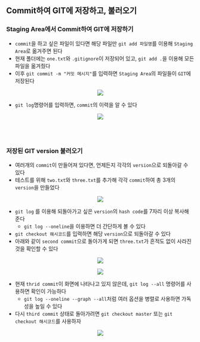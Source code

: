 ## Commit하여 GIT에 저장하고, 불러오기
### Staging Area에서 Commit하여 GIT에 저장하기
- `commit`을 하고 싶은 파일이 있다면 해당 파일만 `git add 파일명`를 이용해 `Staging Area`로 옮겨주면 된다
- 현재 폴더에는 `one.txt`와 `.gitignore`이 저장되어 있고, `git add .`을 이용해 모든 파일을 옮겨줬다
- 이후 `git commit -m "커밋 메시지"`를 입력하면 `Staging Area`의 파일들이 `GIT`에 저장된다
<p align = "center"><img src = "https://github.com/sustainable-git/GIT/blob/main/imageFiles/17-git-commit.jpg?raw=true"/></p>

- `git log`명령어를 입력하면, `commit`의 이력을 알 수 있다
<p align = "center"><img src = "https://github.com/sustainable-git/GIT/blob/main/imageFiles/18-git-commit-log.jpg?raw=true"/></p>

<br/><br/>

### 저장된 GIT version 불러오기
- 여러개의 `commit`이 만들어져 있다면, 언제든지 각각의 `version`으로 되돌아갈 수 있다
- 테스트를 위해 `two.txt`와 `three.txt`를 추가해 각각 `commit`하여 총 3개의 `version`을 만들었다
<p align = "center"><img src = "https://github.com/sustainable-git/GIT/blob/main/imageFiles/19-git-commit-3.jpg?raw=true"/></p>
 
 - `git log` 를 이용해 되돌아가고 싶은 `version`의 `hash code`를 7자리 이상 복사해 준다
   - `git log --oneline`을 이용하면 더 간단하게 볼 수 있다
- `git checkout 해시코드`를 입력하면 해당 `version`으로 되돌아갈 수 있다
- 아래와 같이 `second commit`으로 돌아가게 되면 `three.txt`가 흔적도 없이 사라진 것을 확인할 수 있다
<p align = "center"><img src = "https://github.com/sustainable-git/GIT/blob/main/imageFiles/20-git-checkout.jpg?raw=true"/></p>
<p align = "center"><img src = "https://github.com/sustainable-git/GIT/blob/main/imageFiles/21-git-checkout-result.jpg?raw=true"/></p>

- 현재 `thrid commit`이 화면에 나타나고 있지 않은데, `git log --all` 명령어를 사용하면 확인이 가능하다
  - `git log --oneline --graph --all`처럼 여러 옵션을 병렬로 사용하면 가독성을 높일 수 있다
- 다시 `third commit` 상태로 돌아가려면 `git checkout master` 또는 `git checkout 해시코드`를 사용하자
<p align = "center"><img src = "https://github.com/sustainable-git/GIT/blob/main/imageFiles/22-git-checkout-master.jpg?raw=true"/></p>
